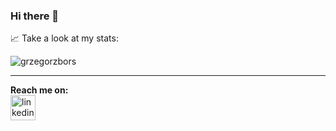 ### Hi there 👋

📈 Take a look at my stats:

<img src="https://github-readme-stats.vercel.app/api?username=grzegorzbors&show_icons=true&theme=onedark" alt="grzegorzbors" />

<hr>

**Reach me on:**
<br>
<a href="https://www.linkedin.com/in/marciinwojtowicz/" target="_blank"><img align="center" src="https://image0.flaticon.com/icons/png/128/174/174857.png" alt="linkedin icon" height="40" width="40" /></a>
